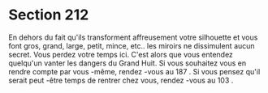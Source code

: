 # Section 212

En dehors du fait qu'ils transforment affreusement votre silhouette et vous font gros,
grand, large, petit, mince, etc.. les miroirs ne dissimulent aucun secret. Vous perdez votre
temps ici. C'est alors que vous entendez quelqu'un vanter les dangers du Grand Huit. Si
vous souhaitez vous en rendre compte par vous -même, rendez -vous au  187 . Si vous
pensez qu'il serait peut -être temps de rentrer chez vous, rendez -vous au  103 .